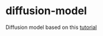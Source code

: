# diffusion-model

Diffusion model based on this [tutorial](https://www.youtube.com/watch?v=a4Yfz2FxXiY)
